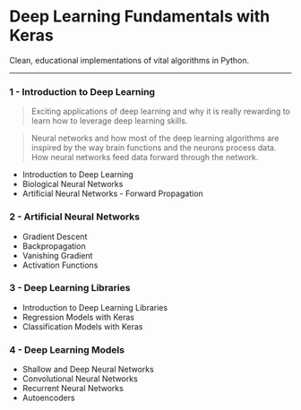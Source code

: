 # Deep Learning Fundamentals with Keras
Clean, educational implementations of vital algorithms in Python.

-----------------------------------------------------------------

### 1 - Introduction to Deep Learning
> Exciting applications of deep learning and why it is really rewarding to learn how to leverage deep learning skills.

> Neural networks and how most of the deep learning algorithms are inspired by the way brain functions and the neurons process data.
> How neural networks feed data forward through the network.
 - Introduction to Deep Learning
 - Biological Neural Networks
 - Artificial Neural Networks - Forward Propagation

### 2 - Artificial Neural Networks
 - Gradient Descent
 - Backpropagation
 - Vanishing Gradient
 - Activation Functions

### 3 - Deep Learning Libraries
 - Introduction to Deep Learning Libraries
 - Regression Models with Keras
 - Classification Models with Keras

### 4 - Deep Learning Models
 - Shallow and Deep Neural Networks
 - Convolutional Neural Networks
 - Recurrent Neural Networks
 - Autoencoders
